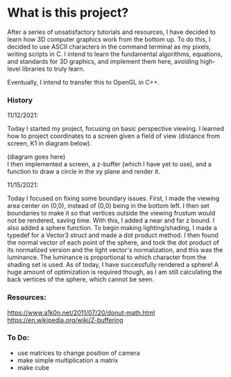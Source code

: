 # What is this project?

After a series of unsatisfactory tutorials and resources, I have decided to learn how 3D computer graphics work from the bottom up. To do this, I decided to use ASCII characters in the command terminal as my pixels, writing scripts in C. I intend to learn the fundamental algorithms, equations, and standards for 3D graphics, and implement them here, avoiding high-level libraries to truly learn.

Eventually, I intend to transfer this to OpenGL in C++.

### History

11/12/2021:

Today I started my project, focusing on basic perspective viewing. I learned how to project coordinates to a screen given a field of view (distance from screen, K1 in diagram below).  

(diagram goes here)  
I then implemented a screen, a z-buffer (which I have yet to use), and a function to draw a circle in the xy plane and render it.

11/15/2021:

Today I focused on fixing some boundary issues. First, I made the viewing area center on (0,0), instead of (0,0) being in the bottom left. I then set boundaries to make it so that vertices outside the viewing frustum would not be rendered, saving time. With this, I added a near and far z bound. I also added a sphere function. To begin making lighting/shading, I made a typedef for a Vector3 struct and made a dot product method. I then found the normal vector of each point of the sphere, and took the dot product of its normalized version and the light vector's normalization, and this was the luminance. The luminance is proportional to which character from the shading set is used. As of today, I have successfully rendered a sphere! A huge amount of optimization is required though, as I am still calculating the back vertices of the sphere, which cannot be seen.

### Resources:
https://www.a1k0n.net/2011/07/20/donut-math.html  
https://en.wikipedia.org/wiki/Z-buffering

### To Do:
* use matrices to change position of camera
* make simple multiplication a matrix
* make cube
